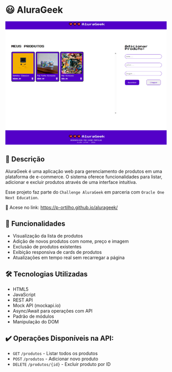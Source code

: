 # 😃 AluraGeek

![Imagem da aplicação](image.png)


## 📝 Descrição

AluraGeek é uma aplicação web para gerenciamento de produtos em uma plataforma de e-commerce. O sistema oferece funcionalidades para listar, adicionar e excluir produtos através de uma interface intuitiva.

Esse projeto faz parte do `Challenge AluraGeek` em parceria com `Oracle One Next Education`.

🐣 Acese no link: https://p-ortilho.github.io/alurageek/

## 🚀 Funcionalidades

- Visualização da lista de produtos
- Adição de novos produtos com nome, preço e imagem
- Exclusão de produtos existentes
- Exibição responsiva de cards de produtos
- Atualizações em tempo real sem recarregar a página

## 🛠️ Tecnologias Utilizadas

- HTML5
- JavaScript
- REST API
- Mock API (mockapi.io)
- Async/Await para operações com API
- Padrão de módulos
- Manipulação do DOM

## ✔️ Operações Disponíveis na API:

- `GET` `/produtos` - Listar todos os produtos
- `POST` `/produtos` - Adicionar novo produto
- `DELETE` `/produtos/{id}` - Excluir produto por ID
